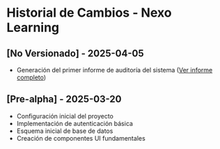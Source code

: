 
# Historial de Cambios - Nexo Learning

## [No Versionado] - 2025-04-05
- Generación del primer informe de auditoría del sistema ([Ver informe completo](../audits/SYSTEM_AUDIT_2025-04-05.md))

## [Pre-alpha] - 2025-03-20
- Configuración inicial del proyecto
- Implementación de autenticación básica
- Esquema inicial de base de datos
- Creación de componentes UI fundamentales
